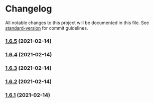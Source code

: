 # Changelog

All notable changes to this project will be documented in this file. See [standard-version](https://github.com/conventional-changelog/standard-version) for commit guidelines.

### [1.6.5](https://github.com/yegobox/flipper-plugins/compare/v1.2.6...v1.6.5) (2021-02-14)

### [1.6.4](https://github.com/yegobox/flipper-plugins/compare/v1.2.5...v1.6.4) (2021-02-14)

### [1.6.3](https://github.com/yegobox/flipper-plugins/compare/v1.2.4...v1.6.3) (2021-02-14)

### [1.6.2](https://github.com/yegobox/flipper-plugins/compare/v1.2.3...v1.6.2) (2021-02-14)

### [1.6.1](https://github.com/yegobox/flipper-plugins/compare/v1.2.1...v1.6.1) (2021-02-14)
